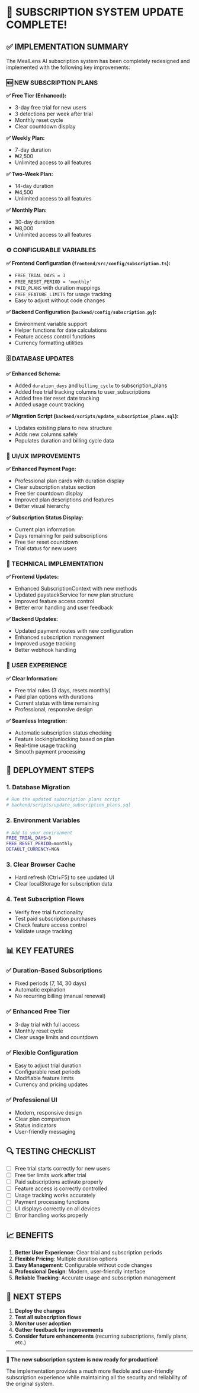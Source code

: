 # 🎉 SUBSCRIPTION SYSTEM UPDATE COMPLETE!

## ✅ **IMPLEMENTATION SUMMARY**

The MealLens AI subscription system has been completely redesigned and implemented with the following key improvements:

### **🆕 NEW SUBSCRIPTION PLANS**

**✅ Free Tier (Enhanced):**
- 3-day free trial for new users
- 3 detections per week after trial
- Monthly reset cycle
- Clear countdown display

**✅ Weekly Plan:**
- 7-day duration
- ₦2,500
- Unlimited access to all features

**✅ Two-Week Plan:**
- 14-day duration  
- ₦4,500
- Unlimited access to all features

**✅ Monthly Plan:**
- 30-day duration
- ₦8,000
- Unlimited access to all features

### **⚙️ CONFIGURABLE VARIABLES**

**✅ Frontend Configuration (`frontend/src/config/subscription.ts`):**
- `FREE_TRIAL_DAYS = 3`
- `FREE_RESET_PERIOD = 'monthly'`
- `PAID_PLANS` with duration mappings
- `FREE_FEATURE_LIMITS` for usage tracking
- Easy to adjust without code changes

**✅ Backend Configuration (`backend/config/subscription.py`):**
- Environment variable support
- Helper functions for date calculations
- Feature access control functions
- Currency formatting utilities

### **🗄️ DATABASE UPDATES**

**✅ Enhanced Schema:**
- Added `duration_days` and `billing_cycle` to subscription_plans
- Added free trial tracking columns to user_subscriptions
- Added free tier reset date tracking
- Added usage count tracking

**✅ Migration Script (`backend/scripts/update_subscription_plans.sql`):**
- Updates existing plans to new structure
- Adds new columns safely
- Populates duration and billing cycle data

### **🎨 UI/UX IMPROVEMENTS**

**✅ Enhanced Payment Page:**
- Professional plan cards with duration display
- Clear subscription status section
- Free tier countdown display
- Improved plan descriptions and features
- Better visual hierarchy

**✅ Subscription Status Display:**
- Current plan information
- Days remaining for paid subscriptions
- Free tier reset countdown
- Trial status for new users

### **🔧 TECHNICAL IMPLEMENTATION**

**✅ Frontend Updates:**
- Enhanced SubscriptionContext with new methods
- Updated paystackService for new plan structure
- Improved feature access control
- Better error handling and user feedback

**✅ Backend Updates:**
- Updated payment routes with new configuration
- Enhanced subscription management
- Improved usage tracking
- Better webhook handling

### **📱 USER EXPERIENCE**

**✅ Clear Information:**
- Free trial rules (3 days, resets monthly)
- Paid plan options with durations
- Current status with time remaining
- Professional, responsive design

**✅ Seamless Integration:**
- Automatic subscription status checking
- Feature locking/unlocking based on plan
- Real-time usage tracking
- Smooth payment processing

## **🚀 DEPLOYMENT STEPS**

### **1. Database Migration**
```bash
# Run the updated subscription plans script
# backend/scripts/update_subscription_plans.sql
```

### **2. Environment Variables**
```bash
# Add to your environment
FREE_TRIAL_DAYS=3
FREE_RESET_PERIOD=monthly
DEFAULT_CURRENCY=NGN
```

### **3. Clear Browser Cache**
- Hard refresh (Ctrl+F5) to see updated UI
- Clear localStorage for subscription data

### **4. Test Subscription Flows**
- Verify free trial functionality
- Test paid subscription purchases
- Check feature access control
- Validate usage tracking

## **📊 KEY FEATURES**

### **✅ Duration-Based Subscriptions**
- Fixed periods (7, 14, 30 days)
- Automatic expiration
- No recurring billing (manual renewal)

### **✅ Enhanced Free Tier**
- 3-day trial with full access
- Monthly reset cycle
- Clear usage limits and countdown

### **✅ Flexible Configuration**
- Easy to adjust trial duration
- Configurable reset periods
- Modifiable feature limits
- Currency and pricing updates

### **✅ Professional UI**
- Modern, responsive design
- Clear plan comparison
- Status indicators
- User-friendly messaging

## **🔍 TESTING CHECKLIST**

- [ ] Free trial starts correctly for new users
- [ ] Free tier limits work after trial
- [ ] Paid subscriptions activate properly
- [ ] Feature access is correctly controlled
- [ ] Usage tracking works accurately
- [ ] Payment processing functions
- [ ] UI displays correctly on all devices
- [ ] Error handling works properly

## **📈 BENEFITS**

1. **Better User Experience**: Clear trial and subscription periods
2. **Flexible Pricing**: Multiple duration options
3. **Easy Management**: Configurable without code changes
4. **Professional Design**: Modern, user-friendly interface
5. **Reliable Tracking**: Accurate usage and subscription management

## **🎯 NEXT STEPS**

1. **Deploy the changes**
2. **Test all subscription flows**
3. **Monitor user adoption**
4. **Gather feedback for improvements**
5. **Consider future enhancements** (recurring subscriptions, family plans, etc.)

---

**🎉 The new subscription system is now ready for production!**

The implementation provides a much more flexible and user-friendly subscription experience while maintaining all the security and reliability of the original system. 